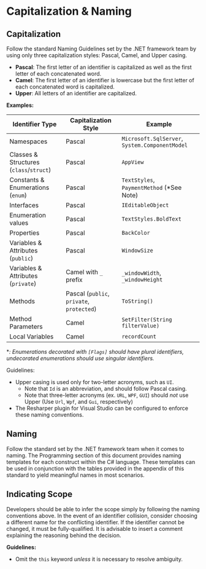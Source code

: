 # Capitalization & Naming

## Capitalization

Follow the standard Naming Guidelines set by the .NET framework team by using only three capitalization styles: Pascal, Camel, and Upper casing.

- **Pascal**: The first letter of an identifier is capitalized as well as the first letter of each concatenated word.  
- **Camel**: The first letter of an identifier is lowercase but the first letter of each concatenated word is capitalized.
- **Upper**: All letters of an identifier are capitalized.

**Examples:**


| Identifier Type | Capitalization Style | Example |
| --------------- | -------------------- | ------- |
| Namespaces      | Pascal | `Microsoft.SqlServer`, `System.ComponentModel` |
| Classes & Structures (`class`/`struct`) | Pascal | `AppView` |
| Constants & Enumerations (`enum`) | Pascal | `TextStyles`, `PaymentMethod` (*See Note) |
| Interfaces      | Pascal | `IEditableObject` | 
| Enumeration values | Pascal | `TextStyles.BoldText` | 
| Properties      | Pascal | `BackColor` |
| Variables & Attributes (`public`) | Pascal | `WindowSize` |
| Variables & Attributes (`private`) | Camel with `_` prefix | `_windowWidth`, `_windowHeight` |
| Methods         | Pascal (`public`, `private`, `protected`) | `ToString()` |
| Method Parameters | Camel | `SetFilter(String filterValue)`
| Local Variables | Camel | `recordCount` |

**: Enumerations decorated with `[Flags]` should have plural identifiers, undecorated enumerations should use singular identifiers.*

Guidelines:

- Upper casing is used only for two-letter acronyms, such as `UI`.
  - Note that `Id` is an abbreviation, and should follow Pascal casing. 
  - Note that three-letter acronyms (ex. `URL`, `WPF`, `GUI`) should *not* use Upper (Use `Url`, `Wpf`, and `Gui`, respectively)
- The Resharper plugin for Visual Studio can be configured to enforce these naming conventions.


## Naming

Follow the standard set by the .NET framework team when it comes to naming. The Programming section of this document provides 
naming templates for each construct within the C# language. These templates can be used in conjunction with the tables provided 
in the appendix of this standard to yield meaningful names in most scenarios.


## Indicating Scope

Developers should be able to infer the scope simply by following the naming conventions above.  In the event of an identifier 
collision, consider choosing a different name for the conflicting identifier.  If the identifier cannot be changed, it must 
be fully-qualified.  It is advisable to insert a comment explaining the reasoning behind the decision. 

**Guidelines:**
- Omit the `this` keyword *unless* it is necessary to resolve ambiguity.